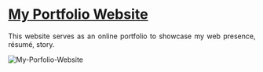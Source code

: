 # <a href="https://lenhathoanvu.github.io/" target="_blank">My Portfolio Website</a>

 <p align="justify">This website serves as an online portfolio to showcase my web presence, résumé, story.

![My-Porfolio-Website](https://github.com/lenhathoanvu/lenhathoanvu.github.io/assets/173127058/c991307a-2672-48ee-a95b-08fb1e52b089)
